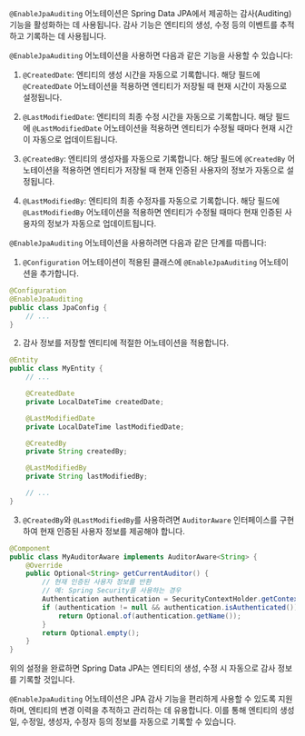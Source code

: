 `@EnableJpaAuditing` 어노테이션은 Spring Data JPA에서 제공하는 감사(Auditing) 기능을 활성화하는 데 사용됩니다. 감사 기능은 엔티티의 생성, 수정 등의 이벤트를 추적하고 기록하는 데 사용됩니다.

`@EnableJpaAuditing` 어노테이션을 사용하면 다음과 같은 기능을 사용할 수 있습니다:

1. `@CreatedDate`: 엔티티의 생성 시간을 자동으로 기록합니다. 해당 필드에 `@CreatedDate` 어노테이션을 적용하면 엔티티가 저장될 때 현재 시간이 자동으로 설정됩니다.

2. `@LastModifiedDate`: 엔티티의 최종 수정 시간을 자동으로 기록합니다. 해당 필드에 `@LastModifiedDate` 어노테이션을 적용하면 엔티티가 수정될 때마다 현재 시간이 자동으로 업데이트됩니다.

3. `@CreatedBy`: 엔티티의 생성자를 자동으로 기록합니다. 해당 필드에 `@CreatedBy` 어노테이션을 적용하면 엔티티가 저장될 때 현재 인증된 사용자의 정보가 자동으로 설정됩니다.

4. `@LastModifiedBy`: 엔티티의 최종 수정자를 자동으로 기록합니다. 해당 필드에 `@LastModifiedBy` 어노테이션을 적용하면 엔티티가 수정될 때마다 현재 인증된 사용자의 정보가 자동으로 업데이트됩니다.

`@EnableJpaAuditing` 어노테이션을 사용하려면 다음과 같은 단계를 따릅니다:

1. `@Configuration` 어노테이션이 적용된 클래스에 `@EnableJpaAuditing` 어노테이션을 추가합니다.

```java
@Configuration
@EnableJpaAuditing
public class JpaConfig {
    // ...
}
```

2. 감사 정보를 저장할 엔티티에 적절한 어노테이션을 적용합니다.

```java
@Entity
public class MyEntity {
    // ...

    @CreatedDate
    private LocalDateTime createdDate;

    @LastModifiedDate
    private LocalDateTime lastModifiedDate;

    @CreatedBy
    private String createdBy;

    @LastModifiedBy
    private String lastModifiedBy;

    // ...
}
```

3. `@CreatedBy`와 `@LastModifiedBy`를 사용하려면 `AuditorAware` 인터페이스를 구현하여 현재 인증된 사용자 정보를 제공해야 합니다.

```java
@Component
public class MyAuditorAware implements AuditorAware<String> {
    @Override
    public Optional<String> getCurrentAuditor() {
        // 현재 인증된 사용자 정보를 반환
        // 예: Spring Security를 사용하는 경우
        Authentication authentication = SecurityContextHolder.getContext().getAuthentication();
        if (authentication != null && authentication.isAuthenticated()) {
            return Optional.of(authentication.getName());
        }
        return Optional.empty();
    }
}
```

위의 설정을 완료하면 Spring Data JPA는 엔티티의 생성, 수정 시 자동으로 감사 정보를 기록할 것입니다.

`@EnableJpaAuditing` 어노테이션은 JPA 감사 기능을 편리하게 사용할 수 있도록 지원하며, 엔티티의 변경 이력을 추적하고 관리하는 데 유용합니다. 이를 통해 엔티티의 생성일, 수정일, 생성자, 수정자 등의 정보를 자동으로 기록할 수 있습니다.
